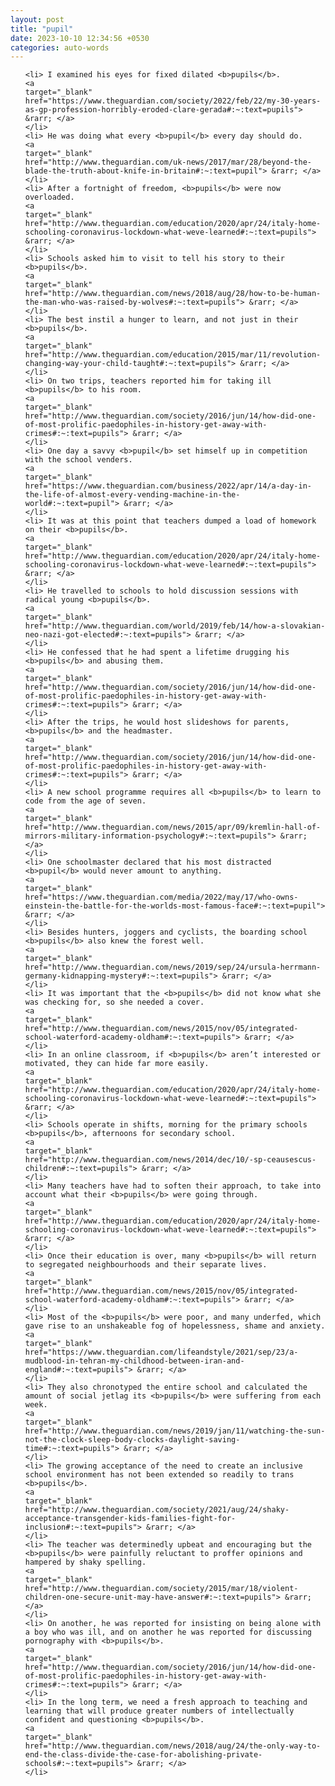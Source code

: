 ```yaml
---
layout: post
title: "pupil"
date: 2023-10-10 12:34:56 +0530
categories: auto-words
---
```

<ol>

    <li> I examined his eyes for fixed dilated <b>pupils</b>.
    <a 
    target="_blank" 
    href="https://www.theguardian.com/society/2022/feb/22/my-30-years-as-gp-profession-horribly-eroded-clare-gerada#:~:text=pupils"> &rarr; </a>
    </li>
    <li> He was doing what every <b>pupil</b> every day should do.
    <a 
    target="_blank" 
    href="http://www.theguardian.com/uk-news/2017/mar/28/beyond-the-blade-the-truth-about-knife-in-britain#:~:text=pupil"> &rarr; </a>
    </li>
    <li> After a fortnight of freedom, <b>pupils</b> were now overloaded.
    <a 
    target="_blank" 
    href="http://www.theguardian.com/education/2020/apr/24/italy-home-schooling-coronavirus-lockdown-what-weve-learned#:~:text=pupils"> &rarr; </a>
    </li>
    <li> Schools asked him to visit to tell his story to their <b>pupils</b>.
    <a 
    target="_blank" 
    href="http://www.theguardian.com/news/2018/aug/28/how-to-be-human-the-man-who-was-raised-by-wolves#:~:text=pupils"> &rarr; </a>
    </li>
    <li> The best instil a hunger to learn, and not just in their <b>pupils</b>.
    <a 
    target="_blank" 
    href="http://www.theguardian.com/education/2015/mar/11/revolution-changing-way-your-child-taught#:~:text=pupils"> &rarr; </a>
    </li>
    <li> On two trips, teachers reported him for taking ill <b>pupils</b> to his room.
    <a 
    target="_blank" 
    href="http://www.theguardian.com/society/2016/jun/14/how-did-one-of-most-prolific-paedophiles-in-history-get-away-with-crimes#:~:text=pupils"> &rarr; </a>
    </li>
    <li> One day a savvy <b>pupil</b> set himself up in competition with the school venders.
    <a 
    target="_blank" 
    href="https://www.theguardian.com/business/2022/apr/14/a-day-in-the-life-of-almost-every-vending-machine-in-the-world#:~:text=pupil"> &rarr; </a>
    </li>
    <li> It was at this point that teachers dumped a load of homework on their <b>pupils</b>.
    <a 
    target="_blank" 
    href="http://www.theguardian.com/education/2020/apr/24/italy-home-schooling-coronavirus-lockdown-what-weve-learned#:~:text=pupils"> &rarr; </a>
    </li>
    <li> He travelled to schools to hold discussion sessions with radical young <b>pupils</b>.
    <a 
    target="_blank" 
    href="http://www.theguardian.com/world/2019/feb/14/how-a-slovakian-neo-nazi-got-elected#:~:text=pupils"> &rarr; </a>
    </li>
    <li> He confessed that he had spent a lifetime drugging his <b>pupils</b> and abusing them.
    <a 
    target="_blank" 
    href="http://www.theguardian.com/society/2016/jun/14/how-did-one-of-most-prolific-paedophiles-in-history-get-away-with-crimes#:~:text=pupils"> &rarr; </a>
    </li>
    <li> After the trips, he would host slideshows for parents, <b>pupils</b> and the headmaster.
    <a 
    target="_blank" 
    href="http://www.theguardian.com/society/2016/jun/14/how-did-one-of-most-prolific-paedophiles-in-history-get-away-with-crimes#:~:text=pupils"> &rarr; </a>
    </li>
    <li> A new school programme requires all <b>pupils</b> to learn to code from the age of seven.
    <a 
    target="_blank" 
    href="http://www.theguardian.com/news/2015/apr/09/kremlin-hall-of-mirrors-military-information-psychology#:~:text=pupils"> &rarr; </a>
    </li>
    <li> One schoolmaster declared that his most distracted <b>pupil</b> would never amount to anything.
    <a 
    target="_blank" 
    href="https://www.theguardian.com/media/2022/may/17/who-owns-einstein-the-battle-for-the-worlds-most-famous-face#:~:text=pupil"> &rarr; </a>
    </li>
    <li> Besides hunters, joggers and cyclists, the boarding school <b>pupils</b> also knew the forest well.
    <a 
    target="_blank" 
    href="http://www.theguardian.com/news/2019/sep/24/ursula-herrmann-germany-kidnapping-mystery#:~:text=pupils"> &rarr; </a>
    </li>
    <li> It was important that the <b>pupils</b> did not know what she was checking for, so she needed a cover.
    <a 
    target="_blank" 
    href="http://www.theguardian.com/news/2015/nov/05/integrated-school-waterford-academy-oldham#:~:text=pupils"> &rarr; </a>
    </li>
    <li> In an online classroom, if <b>pupils</b> aren’t interested or motivated, they can hide far more easily.
    <a 
    target="_blank" 
    href="http://www.theguardian.com/education/2020/apr/24/italy-home-schooling-coronavirus-lockdown-what-weve-learned#:~:text=pupils"> &rarr; </a>
    </li>
    <li> Schools operate in shifts, morning for the primary schools <b>pupils</b>, afternoons for secondary school.
    <a 
    target="_blank" 
    href="http://www.theguardian.com/news/2014/dec/10/-sp-ceausescus-children#:~:text=pupils"> &rarr; </a>
    </li>
    <li> Many teachers have had to soften their approach, to take into account what their <b>pupils</b> were going through.
    <a 
    target="_blank" 
    href="http://www.theguardian.com/education/2020/apr/24/italy-home-schooling-coronavirus-lockdown-what-weve-learned#:~:text=pupils"> &rarr; </a>
    </li>
    <li> Once their education is over, many <b>pupils</b> will return to segregated neighbourhoods and their separate lives.
    <a 
    target="_blank" 
    href="http://www.theguardian.com/news/2015/nov/05/integrated-school-waterford-academy-oldham#:~:text=pupils"> &rarr; </a>
    </li>
    <li> Most of the <b>pupils</b> were poor, and many underfed, which gave rise to an unshakeable fog of hopelessness, shame and anxiety.
    <a 
    target="_blank" 
    href="https://www.theguardian.com/lifeandstyle/2021/sep/23/a-mudblood-in-tehran-my-childhood-between-iran-and-england#:~:text=pupils"> &rarr; </a>
    </li>
    <li> They also chronotyped the entire school and calculated the amount of social jetlag its <b>pupils</b> were suffering from each week.
    <a 
    target="_blank" 
    href="http://www.theguardian.com/news/2019/jan/11/watching-the-sun-not-the-clock-sleep-body-clocks-daylight-saving-time#:~:text=pupils"> &rarr; </a>
    </li>
    <li> The growing acceptance of the need to create an inclusive school environment has not been extended so readily to trans <b>pupils</b>.
    <a 
    target="_blank" 
    href="http://www.theguardian.com/society/2021/aug/24/shaky-acceptance-transgender-kids-families-fight-for-inclusion#:~:text=pupils"> &rarr; </a>
    </li>
    <li> The teacher was determinedly upbeat and encouraging but the <b>pupils</b> were painfully reluctant to proffer opinions and hampered by shaky spelling.
    <a 
    target="_blank" 
    href="http://www.theguardian.com/society/2015/mar/18/violent-children-one-secure-unit-may-have-answer#:~:text=pupils"> &rarr; </a>
    </li>
    <li> On another, he was reported for insisting on being alone with a boy who was ill, and on another he was reported for discussing pornography with <b>pupils</b>.
    <a 
    target="_blank" 
    href="http://www.theguardian.com/society/2016/jun/14/how-did-one-of-most-prolific-paedophiles-in-history-get-away-with-crimes#:~:text=pupils"> &rarr; </a>
    </li>
    <li> In the long term, we need a fresh approach to teaching and learning that will produce greater numbers of intellectually confident and questioning <b>pupils</b>.
    <a 
    target="_blank" 
    href="http://www.theguardian.com/news/2018/aug/24/the-only-way-to-end-the-class-divide-the-case-for-abolishing-private-schools#:~:text=pupils"> &rarr; </a>
    </li>
